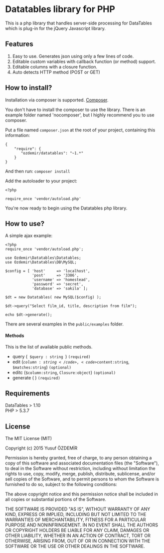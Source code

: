 # Datatables library for PHP

This is a php library that handles server-side processing for DataTables which is plug-in for the jQuery Javascript library.

## Features  
1. Easy to use. Generates json using only a few lines of code.  
2. Editable custom variables with callback function (or method) support.
3. Editable columns with a closure function.
4. Auto detects HTTP method (POST or GET)

## How to install?

Installation via composer is supported.  [Composer](http://https://getcomposer.org/).

You don't have to install the composer to use the library. There is an example folder named 'nocomposer', but I highly recommend you to use composer.

Put a file named `composer.json` at the root of your project, containing this information: 

    {
        "require": {
           "ozdemir/datatables": "~1.*"
        }
    }

And then run: `composer install`

Add the autoloader to your project:

    <?php
    
    require_once 'vendor/autoload.php'


You're now ready to begin using the Datatables php library. 


## How to use?  

A simple ajax example:

    <?php
    require_once 'vendor/autoload.php';
    
    use Ozdemir\Datatables\Datatables;
    use Ozdemir\Datatables\DB\MySQL;
    
    $config = [ 'host'     => 'localhost',
                'post'     => '3306',
                'username' => 'homestead',
                'password' => 'secret',
                'database' => 'sakila' ];
                
    $dt = new Datatables( new MySQL($config) );
    
    $dt->query("Select film_id, title, description from film");
    
    echo $dt->generate();
    


There are several examples in the `public/examples` folder.

#### Methods  
This is the list of available public methods.

* query (<code> $query : string </code>) `(required)`  
* edit (<code>$column:string</code>, <code>$content:string</code>, <code>$matches:string</code>) `(optional)`   
* editc (<code>$column:string</code>, <code>Closure:object</code>) `(optional)`
* generate ( ) `(required)`

## Requirements

DataTables > 1.10  
PHP > 5.3.7  


## License  

The MIT License (MIT)

Copyright (c) 2015 Yusuf ÖZDEMİR

Permission is hereby granted, free of charge, to any person obtaining a copy
of this software and associated documentation files (the "Software"), to deal
in the Software without restriction, including without limitation the rights
to use, copy, modify, merge, publish, distribute, sublicense, and/or sell
copies of the Software, and to permit persons to whom the Software is
furnished to do so, subject to the following conditions:

The above copyright notice and this permission notice shall be included in all
copies or substantial portions of the Software.

THE SOFTWARE IS PROVIDED "AS IS", WITHOUT WARRANTY OF ANY KIND, EXPRESS OR
IMPLIED, INCLUDING BUT NOT LIMITED TO THE WARRANTIES OF MERCHANTABILITY,
FITNESS FOR A PARTICULAR PURPOSE AND NONINFRINGEMENT. IN NO EVENT SHALL THE
AUTHORS OR COPYRIGHT HOLDERS BE LIABLE FOR ANY CLAIM, DAMAGES OR OTHER
LIABILITY, WHETHER IN AN ACTION OF CONTRACT, TORT OR OTHERWISE, ARISING FROM,
OUT OF OR IN CONNECTION WITH THE SOFTWARE OR THE USE OR OTHER DEALINGS IN THE
SOFTWARE.

